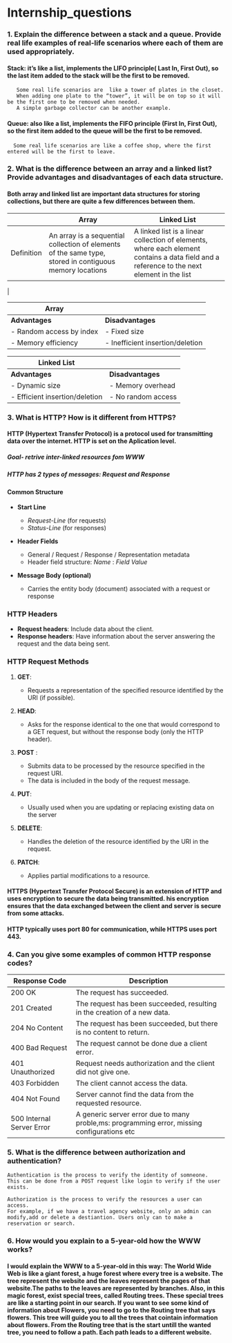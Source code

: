 # Internship_questions

### 1. Explain the difference between a stack and a queue. Provide real life examples of real-life scenarios where each of them are used appropriately.
   #### Stack: it’s like a list, implements the LIFO principle( Last In, First Out), so the last item added to the stack will be the first to be removed.  
       Some real life scenarios are  like a tower of plates in the closet. 
       When adding one plate to the “tower”, it will be on top so it will be the first one to be removed when needed. 
       A simple garbage collector can be another example.
   #### Queue: also like a list, implements the FIFO principle (First In, First Out), so the first item added to the queue will be the first to be removed. 
      Some real life scenarios are like a coffee shop, where the first entered will be the first to leave.


### 2. What is the difference between an array and a linked list? Provide advantages and disadvantages of each data structure.
   #### Both array and linked list are important data structures for storing collections, but there are quite a few differences between them.
|                 | Array                             | Linked List                                                                                                                                |
|-------------------------|-----------------------------------|--------------------------------------------------------------------------------------------------------------------------------------------|
| Definition              | An array is a sequential collection of elements of the same type, stored in contiguous memory locations      | A linked list is a linear collection of elements, where each element contains a data field and a reference to the next element in the list |
|


| Array       |                   |
|-------------|-------------------|
| **Advantages** | **Disadvantages** |
| - Random access by index | - Fixed size |
| - Memory efficiency | - Inefficient insertion/deletion |


| Linked List |                   |
|-------------|-------------------|
| **Advantages** | **Disadvantages** |
| - Dynamic size | - Memory overhead |
| - Efficient insertion/deletion | - No random access |


### 3. What is HTTP? How is it different from HTTPS?
  #### HTTP (Hypertext Transfer Protocol) is a protocol used for transmitting data over the internet. HTTP is set on the Aplication level.
  ##### Goal- retrive inter-linked resources fom WWW
 ##### HTTP has 2 types of messages: Request and Response
#### Common Structure

- **Start Line**
    - *Request-Line* (for requests)
    - *Status-Line* (for responses)

- **Header Fields**
    - General / Request / Response / Representation metadata
    - Header field structure: *Name* : *Field Value*

- **Message Body (optional)**
    - Carries the entity body (document) associated with a request or response
### HTTP Headers

- **Request headers**: Include data about the client.
- **Response headers**: Have information about the server answering the request and the data being sent.

### HTTP Request Methods

1. **GET**:
    - Requests a representation of the specified resource identified by the URI (if possible).

2. **HEAD**:
    - Asks for the response identical to the one that would correspond to a GET request, but without the response body (only the HTTP header).

5. **POST** :
    - Submits data to be processed by the resource specified in the request URI.
    - The data is included in the body of the request message.

6. **PUT**:
    - Usually used when you are updating or replacing existing data on the server

7. **DELETE**:
    - Handles the deletion of the resource identified by the URI in the request.

8. **PATCH**:
    - Applies partial modifications to a resource.

#### HTTPS (Hypertext Transfer Protocol Secure) is an extension of HTTP and uses encryption to secure the data being transmitted. his encryption ensures that the data exchanged between the client and server is secure from some attacks.
#### HTTP typically uses port 80 for communication, while HTTPS uses port 443.

### 4. Can you give some examples of common HTTP response codes?

| Response Code | Description                                                                                                                                                                  |
|---------------|------------------------------------------------------------------------------------------------------------------------------------------------------------------------------|
| 200 OK        | The request has succeeded.                                                                                                                                                   |
| 201 Created   | The request has been succeeded, resulting in the creation of a new data.                                                                                                     |
| 204 No Content| The request has been succeeded, but there is no content to return.                                                                                                           |
| 400 Bad Request | The request cannot be done due a client error.                                                                                                                               |
| 401 Unauthorized | Request needs authorization and the client did not give one.                                                                                                                 |
| 403 Forbidden | The client cannot access the data.                                                                                                                                           |
| 404 Not Found | Server cannot       find the data from the requested resource.                                                                                                               |
| 500 Internal Server Error | A generic server error due to many proble,ms: programming error, missing configurations etc |

### 5. What is the difference between authorization and authentication?
    Authentication is the process to verify the identity of somneone.
    This can be done from a POST request like login to verify if the user exists.
     
    Authorization is the process to verify the resources a user can access.
    For example, if we have a travel agency website, only an admin can modify,add or delete a destiantion. Users only can to make a reservation or search.

### 6. How would you explain to a 5-year-old how the WWW works?
#### I would explain the WWW to a 5-year-old in this way: The World Wide Web is like a giant forest, a huge forest where every tree is a website. The tree represent the website and the leaves represent the pages of that website.The paths to the leaves are represented by branches. Also, in this magic forest, exist special trees, called Routing trees. These special trees are like a starting point in our search. If you want to see some kind of information about Flowers, you need to go to the Routing tree that says flowers. This tree will guide you to all the trees that cointain information about flowers. From the Routing tree that is the start untill the wanted tree, you need to follow a path. Each path leads to a different website. 
